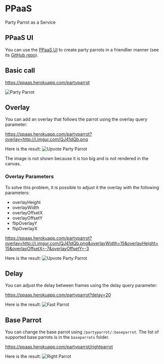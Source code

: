 # PPaaS
Party Parrot as a Service

## PPaaS UI
You can use the [PPaaS UI](https://parrotify.github.io/) to create party parrots in a friendlier manner (see its [GitHub repo](https://github.com/parrotify/parrotify.github.io)).

## Basic call

https://ppaas.herokuapp.com/partyparrot

![Party Parrot](https://ppaas.herokuapp.com/partyparrot "Party Parrot")

## Overlay

You can add an overlay that follows the parrot using the overlay query parameter:

https://ppaas.herokuapp.com/partyparrot?overlay=http://i.imgur.com/QJ41dQb.png

Here is the result: ![Upvote Party Parrot](https://ppaas.herokuapp.com/partyparrot?overlay=http://i.imgur.com/QJ41dQb.png "Upvote Party Parrot")

The image is not shown because it is too big and is not rendered in the canvas.

### Overlay Parameters

To solve this problem, it is possible to adjust it the overlay with the following parameters:

* overlayHeight
* overlayWidth
* overlayOffsetX
* overlayOffsetY
* flipOverlayY
* flipOverlayX

https://ppaas.herokuapp.com/partyparrot?overlay=http://i.imgur.com/QJ41dQb.png&overlayWidth=15&overlayHeight=15&overlayOffsetX=-7&overlayOffsetY=-3

Here is the result: ![Upvote Party Parrot](https://ppaas.herokuapp.com/partyparrot?overlay=http://i.imgur.com/QJ41dQb.png&overlayWidth=15&overlayHeight=15&overlayOffsetX=-7&overlayOffsetY=-3 "Upvote Party Parrot")

## Delay

You can adjust the delay between frames using the delay query parameter: 

https://ppaas.herokuapp.com/partyparrot?delay=20

Here is the result: ![Fast Parrot](https://ppaas.herokuapp.com/partyparrot?delay=20 "Fast Parrot")

## Base Parrot

You can change the base parrot using `/partyparrot/:baseparrot`. The list of supported base parrots is in the `baseparrots` folder.

https://ppaas.herokuapp.com/partyparrot/rightparrot

Here is the result: ![Right Parrot](https://ppaas.herokuapp.com/partyparrot/rightparrot "Right Parrot")
